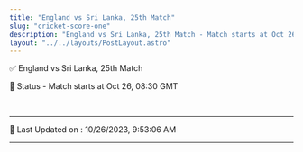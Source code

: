 ```yaml
---
title: "England vs Sri Lanka, 25th Match"
slug: "cricket-score-one"
description: "England vs Sri Lanka, 25th Match - Match starts at Oct 26, 08:30 GMT."
layout: "../../layouts/PostLayout.astro"
--- 
```


✅ England vs Sri Lanka, 25th Match

📑 Status - Match starts at Oct 26, 08:30 GMT

<br />

***

📝 Last Updated on : 10/26/2023, 9:53:06 AM

***

